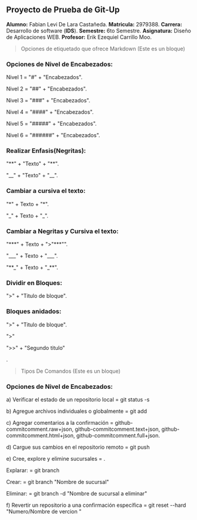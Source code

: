 ## Proyecto de Prueba de Git-Up
**Alumno:** Fabian Levi De Lara Castañeda.
**Matricula:** 2979388.
**Carrera:** Desarrollo de software (**IDS**). 
**Semestre:** 6to Semestre. 
**Asignatura:** Diseño de Aplicaciones WEB. 
**Profesor:** Erik Ezequiel Carrillo Moo. 

> Opciones de etiquetado que ofrece Markdown (Este es un bloque)
### **Opciones de Nivel de Encabezados:** 
<p>Nivel 1 = "#" + "Encabezados".<br>
<p>Nivel 2 = "##" + "Encabezados".</p>
<p>Nivel 3 = "###" + "Encabezados".</p>
<p>Nivel 4 = "####" + "Encabezados".</p>
<p>Nivel 5 = "#####" + "Encabezados".</p>
<p>Nivel 6 = "######" + "Encabezados".</p>

### **Realizar Enfasis(Negritas):** 
<p>"**" + "Texto" + "**".<br>
<p>"__" + "Texto" + "__".<br>

### **Cambiar a cursiva el texto:** 
<p>"*" + Texto + "*".<br>
<p>"_" + Texto + "_".<p>
  
### **Cambiar a Negritas y Cursiva el texto:** 
<p>"***" + Texto + ">"***"".<br>
<p>"___" + Texto + "___".<p>
<p>"**_" + Texto + "_**".<p>
  
### **Dividir en Bloques:** 
<p>">" + "Titulo de bloque".<br>
 
 ### **Bloques anidados:** 
<p>">" + "Titulo de bloque".<br>
<p>">"<p>
<p>">>" + "Segundo titulo"<p>.
  
 > Tipos De Comandos (Este es un bloque)
### **Opciones de Nivel de Encabezados:** 
<p>a)	Verificar el estado de un repositorio local = git status -s<br>
  
<p>b)	Agregue archivos individuales o globalmente = git add</p>

<p>c)	Agregar comentarios a la confirmación = github-commitcomment.raw+json, github-commitcomment.text+json, github-commitcomment.html+json, github-commitcomment.full+json.</p>

<p>d)	Cargue sus cambios en el repositorio remoto = git push</p>

<p>e)	Cree, explore y elimine sucursales = .</p>
<p> Explarar: = git branch<p>
<p> Crear: = git branch "Nombre de sucursal"<p>
<p> Eliminar: = git branch -d "Nombre de sucursal a eliminar"<p>
  
<p>f)	Revertir un repositorio a una confirmación específica = git reset --hard "Numero/Nombre de vercion "</p>
